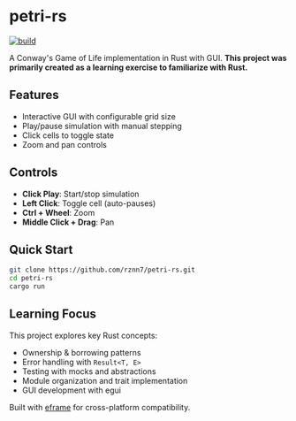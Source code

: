# petri-rs

[![build](https://github.com/rznn7/petri-rs/actions/workflows/build.yml/badge.svg)](https://github.com/rznn7/petri-rs/actions/workflows/build.yml)

A Conway's Game of Life implementation in Rust with GUI. **This project was primarily created as a learning exercise to familiarize with Rust.**

## Features

- Interactive GUI with configurable grid size
- Play/pause simulation with manual stepping
- Click cells to toggle state
- Zoom and pan controls

## Controls

- **Click Play**: Start/stop simulation
- **Left Click**: Toggle cell (auto-pauses)
- **Ctrl + Wheel**: Zoom
- **Middle Click + Drag**: Pan

## Quick Start

```bash
git clone https://github.com/rznn7/petri-rs.git
cd petri-rs
cargo run
```

## Learning Focus

This project explores key Rust concepts:

- Ownership & borrowing patterns
- Error handling with `Result<T, E>`
- Testing with mocks and abstractions
- Module organization and trait implementation
- GUI development with egui

Built with [eframe](https://github.com/emilk/egui) for cross-platform compatibility.
